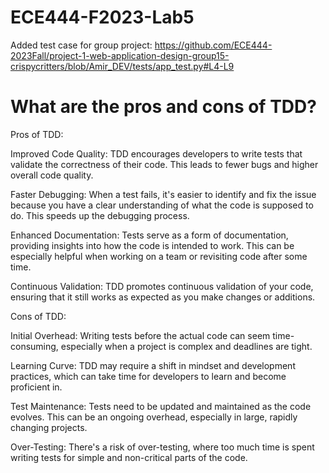 # ECE444-F2023-Lab5

Added test case for group project:
https://github.com/ECE444-2023Fall/project-1-web-application-design-group15-crispycritters/blob/Amir_DEV/tests/app_test.py#L4-L9



# What are the pros and cons of TDD?

Pros of TDD:

Improved Code Quality: TDD encourages developers to write tests that validate the correctness of their code. This leads to fewer bugs and higher overall code quality.

Faster Debugging: When a test fails, it's easier to identify and fix the issue because you have a clear understanding of what the code is supposed to do. This speeds up the debugging process.

Enhanced Documentation: Tests serve as a form of documentation, providing insights into how the code is intended to work. This can be especially helpful when working on a team or revisiting code after some time.

Continuous Validation: TDD promotes continuous validation of your code, ensuring that it still works as expected as you make changes or additions.


Cons of TDD:

Initial Overhead: Writing tests before the actual code can seem time-consuming, especially when a project is complex and deadlines are tight.

Learning Curve: TDD may require a shift in mindset and development practices, which can take time for developers to learn and become proficient in.

Test Maintenance: Tests need to be updated and maintained as the code evolves. This can be an ongoing overhead, especially in large, rapidly changing projects.

Over-Testing: There's a risk of over-testing, where too much time is spent writing tests for simple and non-critical parts of the code.
